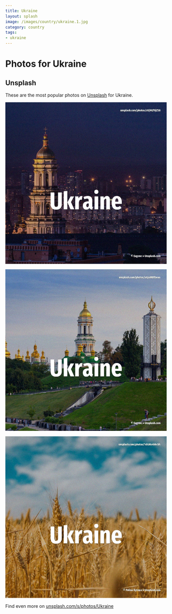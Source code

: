```yaml
---
title: Ukraine
layout: splash
image: /images/country/ukraine.1.jpg
category: country
tags:
- ukraine
---
```

# Photos for Ukraine

## Unsplash

These are the most popular photos on [Unsplash](https://unsplash.com) for Ukraine.

![Ukraine](/images/country/ukraine.1.jpg)

![Ukraine](/images/country/ukraine.2.jpg)

![Ukraine](/images/country/ukraine.3.jpg)

Find even more on [unsplash.com/s/photos/Ukraine](https://unsplash.com/s/photos/Ukraine)